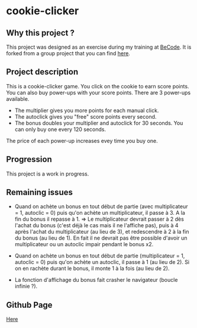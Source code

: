 # cookie-clicker

## Why this project ?

This project was designed as an exercise during my training at [BeCode](https://becode.org/). It is forked from a group project that you can find [here](https://github.com/FredericSanchezBeCode/cookie-clicker/blob/main/README.md).

## Project description 

This is a cookie-clicker game. You click on the cookie to earn score points. You can also buy power-ups with your score points. There are 3 power-ups available. 

- The multiplier gives you more points for each manual click. 
- The autoclick gives you "free" score points every second. 
- The bonus doubles your multiplier and autoclick for 30 seconds. You can only buy one every 120 seconds. 

The price of each power-up increases evey time you buy one.

## Progression

This project is a work in progress.

## Remaining issues

- Quand on achète un bonus en tout début de partie (avec multiplicateur = 1, autoclic = 0) puis qu'on achète un multiplicateur, il passe à 3. A la fin du bonus il repasse à 1.
  => Le multiplicateur devrait passer à 2 dès l'achat du bonus (c'est déjà le cas mais il ne l'affiche pas), puis à 4 après l'achat du multiplicateur (au lieu de 3), et redescendre à 2 à la fin du bonus (au lieu de 1). En fait il ne devrait pas être possible d'avoir un multiplicateur ou un autoclic impair pendant le bonus x2.

- Quand on achète un bonus en tout début de partie (multiplicateur = 1, autoclic = 0) puis qu'on achète un autoclic, il passe à 1 (au lieu de 2). Si on en rachète durant le bonus, il monte 1 à la fois (au lieu de 2).

- La fonction d'affichage du bonus fait crasher le navigateur (boucle infinie ?).

## Github Page

[Here](https://massartval.github.io/cookie-clicker/)

